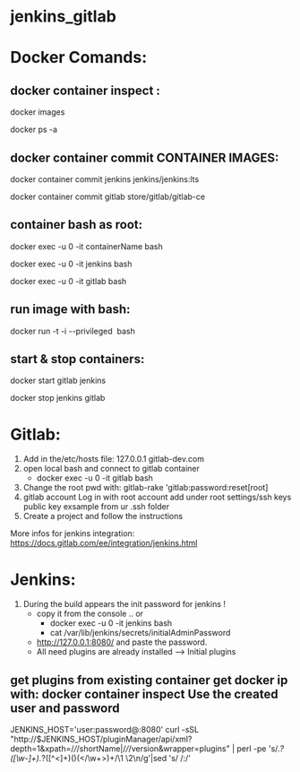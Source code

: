 # jenkins_gitlab

# Docker Comands:

docker container inspect <id or name>:
------------------------------ 

docker images

docker ps -a


docker container commit CONTAINER IMAGES:
-----------------------------------------

docker container commit jenkins jenkins/jenkins:lts

docker container commit gitlab store/gitlab/gitlab-ce

container bash as root:
-----------------------  
docker exec -u 0 -it containerName bash

docker exec -u 0 -it jenkins bash

docker exec -u 0 -it gitlab bash

run image with bash:
--------------------
  
docker run -t -i --privileged <image> bash

start & stop containers:
------------------------ 

docker start gitlab jenkins

docker stop jenkins gitlab

# Gitlab:

1. Add in the/etc/hosts file: 
      127.0.0.1  gitlab-dev.com
2. open local bash and connect to gitlab container
    - docker exec -u 0 -it gitlab bash
3. Change the root pwd with: gitlab-rake 'gitlab:password:reset[root]
2. gitlab account
   Log in with root account add under root settings/ssh keys
   public key exsample from ur .ssh folder
3. Create a project and follow the instructions 

More infos for jenkins integration: https://docs.gitlab.com/ee/integration/jenkins.html
  
# Jenkins:

1. During the build appears the init password for jenkins !
   - copy it from the console .. or 
        - docker exec -u 0 -it jenkins bash
        - cat /var/lib/jenkins/secrets/initialAdminPassword
   - http://127.0.0.1:8080/ and paste the password.
   - All need plugins are already installed --> Initial plugins

get plugins from existing container
get docker ip with: docker container inspect <id>
Use the created user and password
--------------------------------------------------  
JENKINS_HOST='user:password@<docker-ip>:8080'
curl -sSL "http://$JENKINS_HOST/pluginManager/api/xml?depth=1&xpath=/*/*/shortName|/*/*/version&wrapper=plugins" | perl -pe 's/.*?<shortName>([\w-]+).*?<version>([^<]+)()(<\/\w+>)+/\1 \2\n/g'|sed 's/ /:/'

